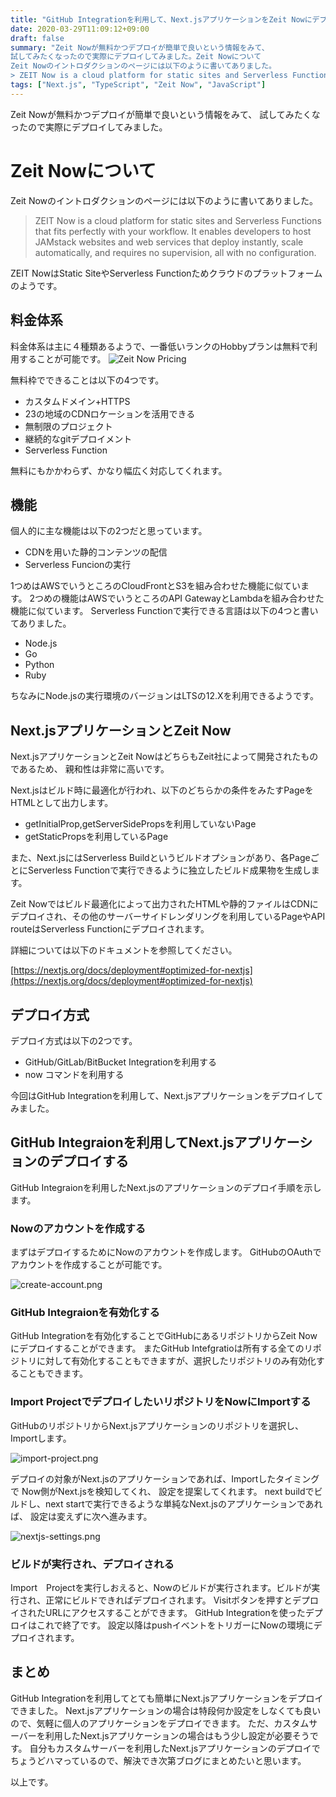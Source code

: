 ```yaml
---
title: "GitHub Integrationを利用して、Next.jsアプリケーションをZeit Nowにデプロイしてみる"
date: 2020-03-29T11:09:12+09:00
draft: false
summary: "Zeit Nowが無料かつデプロイが簡単で良いという情報をみて、
試してみたくなったので実際にデプロイしてみました。Zeit Nowについて
Zeit Nowのイントロダクションのページには以下のように書いてありました。
> ZEIT Now is a cloud platform for static sites and Serverless Functions that fits perfectly with your workflow."
tags: ["Next.js", "TypeScript", "Zeit Now", "JavaScript"] 
---
```


Zeit Nowが無料かつデプロイが簡単で良いという情報をみて、
試してみたくなったので実際にデプロイしてみました。

# Zeit Nowについて

Zeit Nowのイントロダクションのページには以下のように書いてありました。

> ZEIT Now is a cloud platform for static sites and Serverless Functions that fits perfectly with your workflow. 
> It enables developers to host JAMstack websites and web services that deploy instantly, 
> scale automatically, and requires no supervision, all with no configuration.

ZEIT NowはStatic SiteやServerless Functionためクラウドのプラットフォームのようです。

## 料金体系
料金体系は主に４種類あるようで、一番低いランクのHobbyプランは無料で利用することが可能です。
![Zeit Now Pricing](../../zeit-now-price.png)

無料枠でできることは以下の4つです。

- カスタムドメイン+HTTPS
- 23の地域のCDNロケーションを活用できる
- 無制限のプロジェクト
- 継続的なgitデプロイメント
- Serverless Function

無料にもかかわらず、かなり幅広く対応してくれます。

## 機能
個人的に主な機能は以下の2つだと思っています。

- CDNを用いた静的コンテンツの配信
- Serverless Funcionの実行

1つめはAWSでいうところのCloudFrontとS3を組み合わせた機能に似ています。
2つめの機能はAWSでいうところのAPI GatewayとLambdaを組み合わせた機能に似ています。
Serverless Functionで実行できる言語は以下の4つと書いてありました。

- Node.js
- Go
- Python
- Ruby

ちなみにNode.jsの実行環境のバージョンはLTSの12.Xを利用できるようです。

## Next.jsアプリケーションとZeit Now
Next.jsアプリケーションとZeit NowはどちらもZeit社によって開発されたものであるため、
親和性は非常に高いです。

Next.jsはビルド時に最適化が行われ、以下のどちらかの条件をみたすPageをHTMLとして出力します。

- getInitialProp,getServerSidePropsを利用していないPage
- getStaticPropsを利用しているPage

また、Next.jsにはServerless Buildというビルドオプションがあり、各PageごとにServerless Functionで実行できるように独立したビルド成果物を生成します。

Zeit Nowではビルド最適化によって出力されたHTMLや静的ファイルはCDNにデプロイされ、その他のサーバーサイドレンダリングを利用しているPageやAPI routeはServerless Functionにデプロイされます。

詳細については以下のドキュメントを参照してください。

[https://nextjs.org/docs/deployment#optimized-for-nextjs](https://nextjs.org/docs/deployment#optimized-for-nextjs)

## デプロイ方式

デプロイ方式は以下の2つです。

- GitHub/GitLab/BitBucket Integrationを利用する
- now コマンドを利用する

今回はGitHub Integrationを利用して、Next.jsアプリケーションをデプロイしてみました。

## GitHub Integraionを利用してNext.jsアプリケーションのデプロイする
GitHub Integraionを利用したNext.jsのアプリケーションのデプロイ手順を示します。

### Nowのアカウントを作成する
まずはデプロイするためにNowのアカウントを作成します。
GitHubのOAuthでアカウントを作成することが可能です。

![create-account.png](../../create-account.png)

### GitHub Integraionを有効化する
GitHub Integrationを有効化することでGitHubにあるリポジトリからZeit Nowにデプロイすることができます。
またGitHub Intefgratioは所有する全てのリポジトリに対して有効化することもできますが、選択したリポジトリのみ有効化することもできます。

### Import ProjectでデプロイしたいリポジトリをNowにImportする
GitHubのリポジトリからNext.jsアプリケーションのリポジトリを選択し、Importします。

![import-project.png](../../import-project.png)

デプロイの対象がNext.jsのアプリケーションであれば、Importしたタイミングで Now側がNext.jsを検知してくれ、
設定を提案してくれます。
next buildでビルドし、next startで実行できるような単純なNext.jsのアプリケーションであれば、
設定は変えずに次へ進みます。

![nextjs-settings.png](../../nextjs-settings.png)

### ビルドが実行され、デプロイされる
Import　Projectを実行しおえると、Nowのビルドが実行されます。ビルドが実行され、正常にビルドできればデプロイされます。
Visitボタンを押すとデプロイされたURLにアクセスすることができます。
GitHub Integrationを使ったデプロイはこれで終了です。
設定以降はpushイベントをトリガーにNowの環境にデプロイされます。

## まとめ

GitHub Integrationを利用してとても簡単にNext.jsアプリケーションをデプロイできました。
Next.jsアプリケーションの場合は特段何か設定をしなくても良いので、気軽に個人のアプリケーションをデプロイできます。
ただ、カスタムサーバーを利用したNext.jsアプリケーションの場合はもう少し設定が必要そうです。
自分もカスタムサーバーを利用したNext.jsアプリケーションのデプロイでちょうどハマっているので、解決でき次第ブログにまとめたいと思います。

以上です。